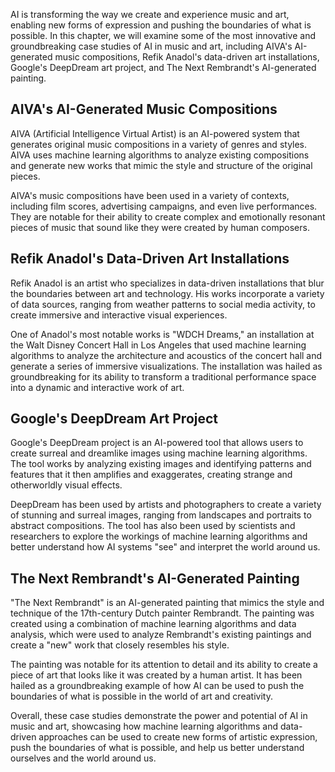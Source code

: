 
AI is transforming the way we create and experience music and art, enabling new forms of expression and pushing the boundaries of what is possible. In this chapter, we will examine some of the most innovative and groundbreaking case studies of AI in music and art, including AIVA's AI-generated music compositions, Refik Anadol's data-driven art installations, Google's DeepDream art project, and The Next Rembrandt's AI-generated painting.

AIVA's AI-Generated Music Compositions
--------------------------------------

AIVA (Artificial Intelligence Virtual Artist) is an AI-powered system that generates original music compositions in a variety of genres and styles. AIVA uses machine learning algorithms to analyze existing compositions and generate new works that mimic the style and structure of the original pieces.

AIVA's music compositions have been used in a variety of contexts, including film scores, advertising campaigns, and even live performances. They are notable for their ability to create complex and emotionally resonant pieces of music that sound like they were created by human composers.

Refik Anadol's Data-Driven Art Installations
--------------------------------------------

Refik Anadol is an artist who specializes in data-driven installations that blur the boundaries between art and technology. His works incorporate a variety of data sources, ranging from weather patterns to social media activity, to create immersive and interactive visual experiences.

One of Anadol's most notable works is "WDCH Dreams," an installation at the Walt Disney Concert Hall in Los Angeles that used machine learning algorithms to analyze the architecture and acoustics of the concert hall and generate a series of immersive visualizations. The installation was hailed as groundbreaking for its ability to transform a traditional performance space into a dynamic and interactive work of art.

Google's DeepDream Art Project
------------------------------

Google's DeepDream project is an AI-powered tool that allows users to create surreal and dreamlike images using machine learning algorithms. The tool works by analyzing existing images and identifying patterns and features that it then amplifies and exaggerates, creating strange and otherworldly visual effects.

DeepDream has been used by artists and photographers to create a variety of stunning and surreal images, ranging from landscapes and portraits to abstract compositions. The tool has also been used by scientists and researchers to explore the workings of machine learning algorithms and better understand how AI systems "see" and interpret the world around us.

The Next Rembrandt's AI-Generated Painting
------------------------------------------

"The Next Rembrandt" is an AI-generated painting that mimics the style and technique of the 17th-century Dutch painter Rembrandt. The painting was created using a combination of machine learning algorithms and data analysis, which were used to analyze Rembrandt's existing paintings and create a "new" work that closely resembles his style.

The painting was notable for its attention to detail and its ability to create a piece of art that looks like it was created by a human artist. It has been hailed as a groundbreaking example of how AI can be used to push the boundaries of what is possible in the world of art and creativity.

Overall, these case studies demonstrate the power and potential of AI in music and art, showcasing how machine learning algorithms and data-driven approaches can be used to create new forms of artistic expression, push the boundaries of what is possible, and help us better understand ourselves and the world around us.
